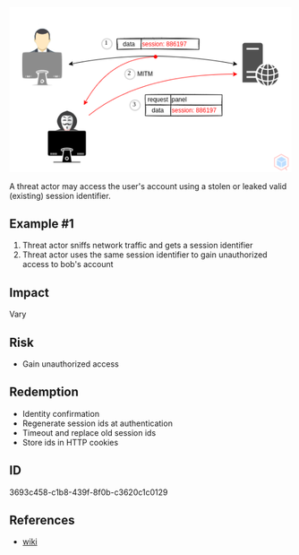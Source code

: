 <p align="center"> <img src="https://raw.githubusercontent.com/qeeqbox/session-hijacking/main/session-hijacking.png"></p>

A threat actor may access the user's account using a stolen or leaked valid (existing) session identifier.

## Example #1
1. Threat actor sniffs network traffic and gets a session identifier
2. Threat actor uses the same session identifier to gain unauthorized access to bob's account

## Impact
Vary

## Risk
- Gain unauthorized access

## Redemption
- Identity confirmation
- Regenerate session ids at authentication
- Timeout and replace old session ids
- Store ids in HTTP cookies

## ID
3693c458-c1b8-439f-8f0b-c3620c1c0129

## References
- [wiki](https://en.wikipedia.org/wiki/session_hijacking)
